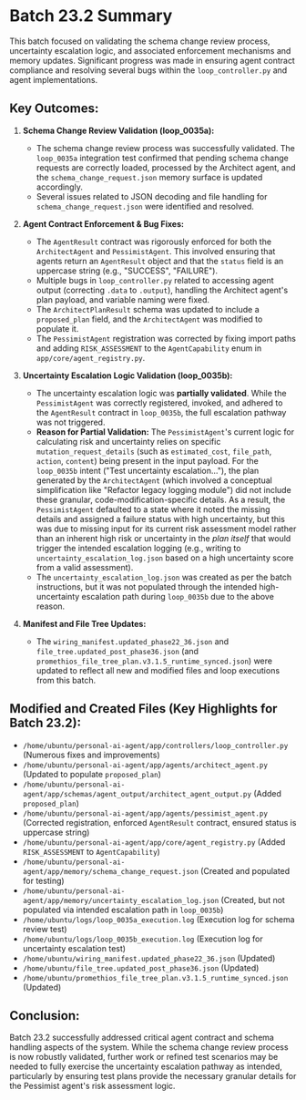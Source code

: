 # Batch 23.2 Summary

This batch focused on validating the schema change review process, uncertainty escalation logic, and associated enforcement mechanisms and memory updates. Significant progress was made in ensuring agent contract compliance and resolving several bugs within the `loop_controller.py` and agent implementations.

## Key Outcomes:

1.  **Schema Change Review Validation (loop_0035a):**
    *   The schema change review process was successfully validated. The `loop_0035a` integration test confirmed that pending schema change requests are correctly loaded, processed by the Architect agent, and the `schema_change_request.json` memory surface is updated accordingly.
    *   Several issues related to JSON decoding and file handling for `schema_change_request.json` were identified and resolved.

2.  **Agent Contract Enforcement & Bug Fixes:**
    *   The `AgentResult` contract was rigorously enforced for both the `ArchitectAgent` and `PessimistAgent`. This involved ensuring that agents return an `AgentResult` object and that the `status` field is an uppercase string (e.g., "SUCCESS", "FAILURE").
    *   Multiple bugs in `loop_controller.py` related to accessing agent output (correcting `.data` to `.output`), handling the Architect agent's plan payload, and variable naming were fixed.
    *   The `ArchitectPlanResult` schema was updated to include a `proposed_plan` field, and the `ArchitectAgent` was modified to populate it.
    *   The `PessimistAgent` registration was corrected by fixing import paths and adding `RISK_ASSESSMENT` to the `AgentCapability` enum in `app/core/agent_registry.py`.

3.  **Uncertainty Escalation Logic Validation (loop_0035b):**
    *   The uncertainty escalation logic was **partially validated**. While the `PessimistAgent` was correctly registered, invoked, and adhered to the `AgentResult` contract in `loop_0035b`, the full escalation pathway was not triggered.
    *   **Reason for Partial Validation:** The `PessimistAgent`'s current logic for calculating risk and uncertainty relies on specific `mutation_request_details` (such as `estimated_cost`, `file_path`, `action`, `content`) being present in the input payload. For the `loop_0035b` intent ("Test uncertainty escalation..."), the plan generated by the `ArchitectAgent` (which involved a conceptual simplification like "Refactor legacy logging module") did not include these granular, code-modification-specific details. As a result, the `PessimistAgent` defaulted to a state where it noted the missing details and assigned a failure status with high uncertainty, but this was due to missing input for its current risk assessment model rather than an inherent high risk or uncertainty in the *plan itself* that would trigger the intended escalation logging (e.g., writing to `uncertainty_escalation_log.json` based on a high uncertainty score from a valid assessment).
    *   The `uncertainty_escalation_log.json` was created as per the batch instructions, but it was not populated through the intended high-uncertainty escalation path during `loop_0035b` due to the above reason.

4.  **Manifest and File Tree Updates:**
    *   The `wiring_manifest.updated_phase22_36.json` and `file_tree.updated_post_phase36.json` (and `promethios_file_tree_plan.v3.1.5_runtime_synced.json`) were updated to reflect all new and modified files and loop executions from this batch.

## Modified and Created Files (Key Highlights for Batch 23.2):

*   `/home/ubuntu/personal-ai-agent/app/controllers/loop_controller.py` (Numerous fixes and improvements)
*   `/home/ubuntu/personal-ai-agent/app/agents/architect_agent.py` (Updated to populate `proposed_plan`)
*   `/home/ubuntu/personal-ai-agent/app/schemas/agent_output/architect_agent_output.py` (Added `proposed_plan`)
*   `/home/ubuntu/personal-ai-agent/app/agents/pessimist_agent.py` (Corrected registration, enforced `AgentResult` contract, ensured status is uppercase string)
*   `/home/ubuntu/personal-ai-agent/app/core/agent_registry.py` (Added `RISK_ASSESSMENT` to `AgentCapability`)
*   `/home/ubuntu/personal-ai-agent/app/memory/schema_change_request.json` (Created and populated for testing)
*   `/home/ubuntu/personal-ai-agent/app/memory/uncertainty_escalation_log.json` (Created, but not populated via intended escalation path in `loop_0035b`)
*   `/home/ubuntu/logs/loop_0035a_execution.log` (Execution log for schema review test)
*   `/home/ubuntu/logs/loop_0035b_execution.log` (Execution log for uncertainty escalation test)
*   `/home/ubuntu/wiring_manifest.updated_phase22_36.json` (Updated)
*   `/home/ubuntu/file_tree.updated_post_phase36.json` (Updated)
*   `/home/ubuntu/promethios_file_tree_plan.v3.1.5_runtime_synced.json` (Updated)

## Conclusion:

Batch 23.2 successfully addressed critical agent contract and schema handling aspects of the system. While the schema change review process is now robustly validated, further work or refined test scenarios may be needed to fully exercise the uncertainty escalation pathway as intended, particularly by ensuring test plans provide the necessary granular details for the Pessimist agent's risk assessment logic.

